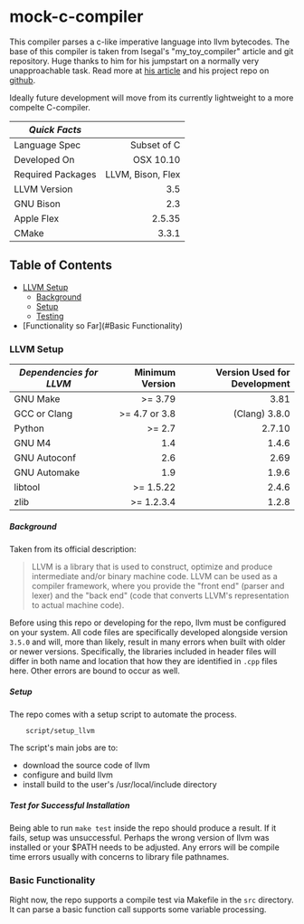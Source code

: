 # mock-c-compiler

This compiler parses a c-like imperative language into llvm bytecodes. The base of this compiler is taken from lsegal's "my_toy_compiler" article and git repository. Huge thanks to him for his jumpstart on a normally very unapproachable task. Read more at [his article](http://gnuu.org/2009/09/18/writing-your-own-toy-compiler/) and his project repo on [github](https://github.com/lsegal/my_toy_compiler). 

Ideally future development will move from its currently lightweight to a more compelte C-compiler.

| *Quick Facts*     |                   |
|-------------------|------------------:|
| Language Spec     |       Subset of C |
| Developed On      |         OSX 10.10 |
| Required Packages | LLVM, Bison, Flex |
| LLVM Version      |               3.5 |
| GNU Bison         |               2.3 |
| Apple Flex        |            2.5.35 |
| CMake             |             3.3.1 |

## Table of Contents

* [LLVM Setup](#LLVM-Setup)
  * [Background](#Background)
  * [Setup](#Setup)
  * [Testing](#Testing)
* [Functionality so Far](#Basic Functionality)

### LLVM Setup

| *Dependencies for LLVM*    | Minimum Version  | Version Used for Development |
|----------------------------|-----------------:|-----------------------------:|
| GNU Make                   |        >= 3.79   |                        3.81  |
| GCC or Clang               |    >= 4.7 or 3.8 |               (Clang) 3.8.0  |
| Python                     |        >= 2.7    |                      2.7.10  |
| GNU M4                     |           1.4    |                       1.4.6  |
| GNU Autoconf               |           2.6    |                        2.69  |
| GNU Automake               |           1.9    |                       1.9.6  |
| libtool                    |       >= 1.5.22  |                       2.4.6  |
| zlib                       |       >= 1.2.3.4 |                       1.2.8  |

##### Background
Taken from its official description:

  > LLVM is a library that is used to construct, optimize and produce intermediate and/or binary machine code. LLVM can be used as a compiler framework, where you provide the "front end" (parser and lexer) and the "back end" (code that converts LLVM's representation to actual machine code).

Before using this repo or developing for the repo, llvm must be configured on your system. All code files are specifically developed alongside version `3.5.0` and will, more than likely, result in many errors when built with older or newer versions. Specifically, the libraries included in header files will differ in both name and location that how they are identified in `.cpp` files here. Other errors are bound to occur as well.

##### Setup
The repo comes with a setup script to automate the process.

        script/setup_llvm

 The script's main jobs are to:
  * download the source code of llvm
  * configure and build llvm
  * install build to the user's /usr/local/include directory

##### Test for Successful Installation

Being able to run `make test` inside the repo should produce a result. If it fails, setup was unsuccessful. Perhaps the wrong version of llvm was installed or your $PATH needs to be adjusted. Any errors will be compile time errors usually with concerns to library file pathnames.

### Basic Functionality

Right now, the repo supports a compile test via  Makefile in the `src` directory. It can parse a basic function call supports some variable processing.
